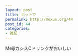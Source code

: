 ```yaml
---
layout: post
title: ホットで
permalink: http://moxus.org/44
post_id: 44
categories: 
- 雑記
---
```


MeijiカシスCドリンクがおいしい